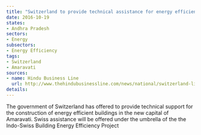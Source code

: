 ```yaml
---
title: "Switzerland to provide technical assistance for energy efficient buildings in Andhra's new capital"
date: 2016-10-19
states:
- Andhra Pradesh
sectors:
- Energy
subsectors:
- Energy Efficiency
tags:
- Switzerland
- Amaravati
sources:
- name: Hindu Business Line
  url: http://www.thehindubusinessline.com/news/national/switzerland-likely-to-support-amaravati-energy-efficiency-plans/article9211097.ece
details:
---
```


The government of Switzerland has offered to provide technical support for the construction of energy efficient buildings in the new capital of Amaravati. Swiss assistance will be offered under the umbrella of the the Indo-Swiss Building Energy Efficiency Project
